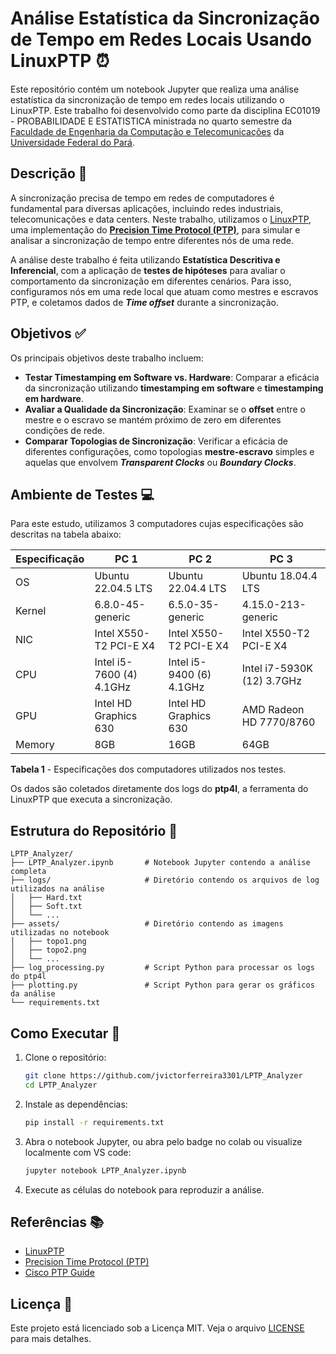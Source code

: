 # Análise Estatística da Sincronização de Tempo em Redes Locais Usando LinuxPTP ⏰

Este repositório contém um notebook Jupyter que realiza uma análise estatística da sincronização de tempo em redes locais utilizando o LinuxPTP. Este trabalho foi desenvolvido como parte da disciplina EC01019 - PROBABILIDADE E ESTATISTICA ministrada no quarto semestre da [Faculdade de Engenharia da Computação e Telecomunicações](https://www.itec.ufpa.br/index.php?option=com_content&view=article&id=211:faculdade-de-engenharia-da-computacao-e-telecomunicacoes&catid=74&Itemid=114&lang=pt) da [Universidade Federal do Pará](https://ufpa.br/).

## Descrição 📖

A sincronização precisa de tempo em redes de computadores é fundamental para diversas aplicações, incluindo redes industriais, telecomunicações e data centers. Neste trabalho, utilizamos o [LinuxPTP](https://linuxptp.sourceforge.net/), uma implementação do [**Precision Time Protocol (PTP)**](https://endruntechnologies.com/pdf/PTP-1588.pdf), para simular e analisar a sincronização de tempo entre diferentes nós de uma rede.

A análise deste trabalho é feita utilizando **Estatística Descritiva e Inferencial**, com a aplicação de **testes de hipóteses** para avaliar o comportamento da sincronização em diferentes cenários. Para isso, configuramos nós em uma rede local que atuam como mestres e escravos PTP, e coletamos dados de _**Time offset**_ durante a sincronização.

## Objetivos ✅

Os principais objetivos deste trabalho incluem:

- **Testar Timestamping em Software vs. Hardware**: Comparar a eficácia da sincronização utilizando **timestamping em software** e **timestamping em hardware**.
- **Avaliar a Qualidade da Sincronização**: Examinar se o **offset** entre o mestre e o escravo se mantém próximo de zero em diferentes condições de rede.
- **Comparar Topologias de Sincronização**: Verificar a eficácia de diferentes configurações, como topologias **mestre-escravo** simples e aquelas que envolvem **_Transparent Clocks_** ou **_Boundary Clocks_**.

## Ambiente de Testes 💻

Para este estudo, utilizamos 3 computadores cujas especificações são descritas na tabela abaixo:

| Especificação      | PC 1                | PC 2                | PC 3                     |
|--------------------|------------------------------|----------------------------------|--------------------------------------|
| OS                 | Ubuntu 22.04.5 LTS           | Ubuntu 22.04.4 LTS               | Ubuntu 18.04.4 LTS                   |
| Kernel             | 6.8.0-45-generic             | 6.5.0-35-generic                 | 4.15.0-213-generic                   |
| NIC                | Intel X550-T2 PCI-E X4       | Intel X550-T2 PCI-E X4           | Intel X550-T2 PCI-E X4               |
| CPU                | Intel i5-7600 (4) 4.1GHz     | Intel i5-9400 (6) 4.1GHz         | Intel i7-5930K (12) 3.7GHz           |
| GPU                | Intel HD Graphics 630        | Intel HD Graphics 630            | AMD Radeon HD 7770/8760              |
| Memory             | 8GB                          | 16GB                             | 64GB                                 |

**Tabela 1** - Especificações dos computadores utilizados nos testes.

Os dados são coletados diretamente dos logs do **ptp4l**, a ferramenta do LinuxPTP que executa a sincronização.

## Estrutura do Repositório  📁

```plaintext
LPTP_Analyzer/
├── LPTP_Analyzer.ipynb       # Notebook Jupyter contendo a análise completa
├── logs/                     # Diretório contendo os arquivos de log utilizados na análise
│   ├── Hard.txt
│   ├── Soft.txt
│   └── ...
├── assets/                   # Diretório contendo as imagens utilizadas no notebook
│   ├── topo1.png
│   ├── topo2.png
│   └── ...
├── log_processing.py         # Script Python para processar os logs do ptp4l
├── plotting.py               # Script Python para gerar os gráficos da análise
└── requirements.txt         
```
## Como Executar 🔨

1. Clone o repositório:
    ```bash
    git clone https://github.com/jvictorferreira3301/LPTP_Analyzer
    cd LPTP_Analyzer
    ```

2. Instale as dependências:
    ```bash
    pip install -r requirements.txt
    ```

3. Abra o notebook Jupyter, ou abra pelo badge no colab ou visualize localmente com VS code:
    ```bash
    jupyter notebook LPTP_Analyzer.ipynb
    ```

4. Execute as células do notebook para reproduzir a análise.

## Referências 📚

- [LinuxPTP](https://linuxptp.sourceforge.net/)
- [Precision Time Protocol (PTP)](https://endruntechnologies.com/pdf/PTP-1588.pdf)
- [Cisco PTP Guide](https://www.cisco.com/c/en/us/td/docs/dcn/aci/apic/5x/system-management-configuration/cisco-apic-system-management-configuration-guide-51x/m-precision-time-protocol.html)

## Licença 📄

Este projeto está licenciado sob a Licença MIT. Veja o arquivo [LICENSE](LICENSE) para mais detalhes.
